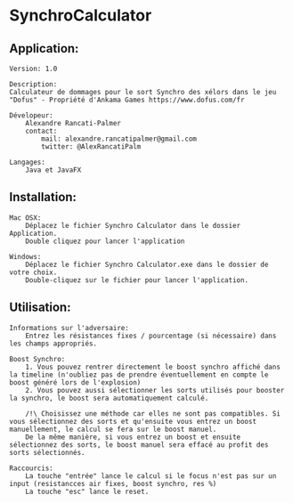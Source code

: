 # SynchroCalculator

## Application:

    Version: 1.0

    Description:
    Calculateur de dommages pour le sort Synchro des xélors dans le jeu "Dofus" - Propriété d'Ankama Games https://www.dofus.com/fr

    Dévelopeur:
        Alexandre Rancati-Palmer  
        contact: 
            mail: alexandre.rancatipalmer@gmail.com 
            twitter: @AlexRancatiPalm
    
    Langages:
        Java et JavaFX

## Installation:

    Mac OSX:
        Déplacez le fichier Synchro Calculator dans le dossier Application. 
        Double cliquez pour lancer l'application

    Windows:
        Déplacez le fichier Synchro Calculator.exe dans le dossier de votre choix.
        Double-cliquez sur le fichier pour lancer l'application.

## Utilisation:

    Informations sur l'adversaire:
        Entrez les résistances fixes / pourcentage (si nécessaire) dans les champs appropriés.
    
    Boost Synchro:
        1. Vous pouvez rentrer directement le boost synchro affiché dans la timeline (n'oubliez pas de prendre éventuellement en compte le boost généré lors de l'explosion)
        2. Vous pouvez aussi sélectionner les sorts utilisés pour booster la synchro, le boost sera automatiquement calculé. 

        /!\ Choisissez une méthode car elles ne sont pas compatibles. Si vous sélectionnez des sorts et qu'ensuite vous entrez un boost manuellement, le calcul se fera sur le boost manuel. 
        De la même manière, si vous entrez un boost et ensuite sélectionnez des sorts, le boost manuel sera effacé au profit des sorts sélectionnés.  

    Raccourcis:
        La touche "entrée" lance le calcul si le focus n'est pas sur un input (resistancces air fixes, boost synchro, res %)
        La touche "esc" lance le reset.

